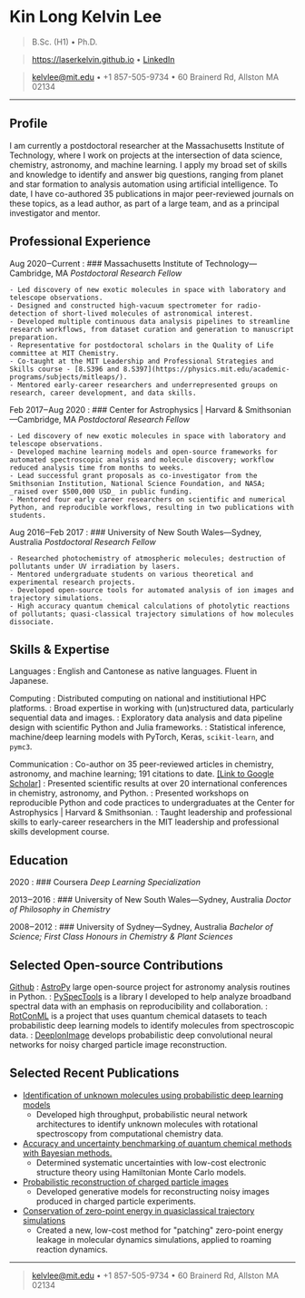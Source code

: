 Kin Long Kelvin Lee
=========================

> B.Sc. (H1) • Ph.D.

> https://laserkelvin.github.io • [LinkedIn](https://www.linkedin.com/in/kelvin-lee-phd-378b2a134/)

> <kelvlee@mit.edu> • +1 857-505-9734 • 60 Brainerd Rd, Allston MA 02134

----

Profile
-------

I am currently a postdoctoral researcher at the Massachusetts Institute of
Technology, where I work on projects at the intersection of data science,
chemistry, astronomy, and machine learning. I apply my broad set of skills and
knowledge to identify and answer big questions, ranging from planet and star
formation to analysis automation using artificial intelligence. To date, I have
co-authored 35 publications in major peer-reviewed journals on these topics, as a lead
author, as part of a large team, and as a principal investigator and mentor.


Professional Experience
--------------------

Aug 2020‒Current
:   ### Massachusetts Institute of Technology—Cambridge, MA
    _Postdoctoral Research Fellow_

    - Led discovery of new exotic molecules in space with laboratory and telescope observations.
    - Designed and constructed high-vacuum spectrometer for radio-detection of short-lived molecules of astronomical interest.
    - Developed multiple continuous data analysis pipelines to streamline research workflows, from dataset curation and generation to manuscript preparation.
    - Representative for postdoctoral scholars in the Quality of Life committee at MIT Chemistry.
    - Co-taught at the MIT Leadership and Professional Strategies and Skills course - [8.S396 and 8.S397](https://physics.mit.edu/academic-programs/subjects/mitleaps/).
    - Mentored early-career researchers and underrepresented groups on research, career development, and data skills.

Feb 2017‒Aug 2020
:   ### Center for Astrophysics | Harvard & Smithsonian—Cambridge, MA
    _Postdoctoral Research Fellow_

    - Led discovery of new exotic molecules in space with laboratory and telescope observations.
    - Developed machine learning models and open-source frameworks for automated spectroscopic analysis and molecule discovery; workflow reduced analysis time from months to weeks.
    - Lead successful grant proposals as co-investigator from the Smithsonian Institution, National Science Foundation, and NASA; _raised over $500,000 USD_ in public funding.
    - Mentored four early career researchers on scientific and numerical Python, and reproducible workflows, resulting in two publications with students.

Aug 2016‒Feb 2017
:   ### University of New South Wales—Sydney, Australia
    _Postdoctoral Research Fellow_

    - Researched photochemistry of atmospheric molecules; destruction of pollutants under UV irradiation by lasers.
    - Mentored undergraduate students on various theoretical and experimental research projects.
    - Developed open-source tools for automated analysis of ion images and trajectory simulations.
    - High accuracy quantum chemical calculations of photolytic reactions of pollutants; quasi-classical trajectory simulations of how molecules dissociate.

Skills & Expertise
------------------
Languages
:   English and Cantonese as native languages. Fluent in Japanese.

Computing
:   Distributed computing on national and institiutional HPC platforms.
:   Broad expertise in working with (un)structured data, particularly sequential data and images.
:   Exploratory data analysis and data pipeline design with scientific Python and Julia frameworks.
:   Statistical inference, machine/deep learning models with PyTorch, Keras, `scikit-learn`, and `pymc3`.

Communication
:   Co-author on 35 peer-reviewed articles in chemistry, astronomy, and machine learning; 191 citations to date. [[Link to Google Scholar]](https://scholar.google.com/citations?user=cB90fKUAAAAJ&hl=en)
:   Presented scientific results at over 20 international conferences in chemistry, astronomy, and Python.
:   Presented workshops on reproducible Python and code practices to undergraduates at the Center for Astrophysics | Harvard & Smithsonian.
:   Taught leadership and professional skills to early-career researchers in the MIT leadership and professional skills development course.

Education
---------

2020
:   ### Coursera
    _Deep Learning Specialization_

2013‒2016
:   ### University of New South Wales—Sydney, Australia
    _Doctor of Philosophy in Chemistry_

2008‒2012
:   ### University of Sydney—Sydney, Australia
    _Bachelor of Science; First Class Honours in Chemistry & Plant Sciences_

Selected Open-source Contributions
-------------------------

[Github](https://github.com/laserkelvin)
:   [AstroPy](https://github.com/astropy) large open-source project for astronomy analysis routines in Python.
:   [PySpecTools](https://laserkelvin.github.io/PySpecTools/) is a library I
    developed to help analyze broadband spectral data with an emphasis on
    reproducibility and collaboration.
:   [RotConML](https://github.com/laserkelvin/rotconML) is a project that uses quantum chemical datasets to teach probabilistic deep learning models to identify molecules from spectroscopic data.
:   [DeepIonImage](https://github.com/laserkelvin/deep-ion-image) develops probabilistic deep convolutional neural networks for noisy charged particle image reconstruction.

Selected Recent Publications 
------------------------

- [Identification of unknown molecules using probabilistic deep learning models](https://pubs.acs.org/doi/10.1021/acs.jpca.0c01376)
  - Developed high throughput, probabilistic neural network architectures to identify unknown molecules with rotational spectroscopy from computational chemistry data.
- [Accuracy and uncertainty benchmarking of quantum chemical methods with Bayesian methods.](https://pubs.acs.org/doi/10.1021/acs.jpca.9b09982)
  - Determined systematic uncertainties with low-cost electronic structure theory using Hamiltonian Monte Carlo models.
- [Probabilistic reconstruction of charged particle images](https://github.com/laserkelvin/deep-ion-image)
  - Developed generative models for reconstructing noisy images produced in charged particle experiments.
- [Conservation of zero-point energy in quasiclassical trajectory simulations](https://doi.org/10.1063/1.5023508)
  - Created a new, low-cost method for "patching" zero-point energy leakage in molecular dynamics simulations, applied to roaming reaction dynamics.

----

> <kelvlee@mit.edu> • +1 857-505-9734 • 60 Brainerd Rd, Allston MA 02134
